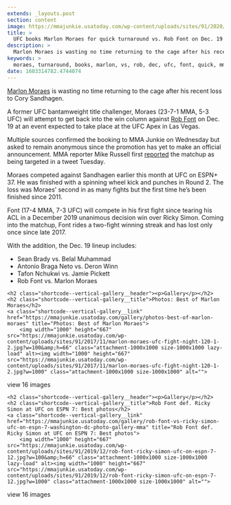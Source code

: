 ```yaml
--- 
extends: _layouts.post 
section: content 
image: https://mmajunkie.usatoday.com/wp-content/uploads/sites/91/2020/10/Marlon-Moraes-Rob-Font.jpeg?w=1024&h=576&crop=1 
title: > 
  UFC books Marlon Moraes for quick turnaround vs. Rob Font on Dec. 19 
description: > 
  Marlon Moraes is wasting no time returning to the cage after his recent loss to Cory Sandhagen.A former UFC bantamweight title challenger, Moraes (23-7-1 MMA, 5-3 UFC) will attempt to get back into the win column against Rob Font on Dec. 19 at an event expected to take place at the UFC Apex in Las Vegas.Font (17-4 MMA, 7-3 UFC) will compete in his first fight since tearing his ACL in a December 2019 unanimous decision win over Ricky Simon.Coming into the matchup, Font rides a two-fight winning streak and has lost only once since late 2017.With the addition, the Dec. 19 lineup includes:Sean Brady vs. Belal MuhammadAntonio Braga Neto vs. Deron WinnTafon Nchukwi vs. Jamie PickettRob Font vs. Marlon MoraesGallery Photos: Best of Marlon Moraes view 16 images 
keywords: > 
  moraes, turnaround, books, marlon, vs, rob, dec, ufc, font, quick, mma, loss, finished, win, matchup 
date: 1603314782.4744074 
--- 
```

<div><p><a href="https://mmajunkie.usatoday.com/tag/marlon-moraes">Marlon Moraes</a> is wasting no time returning to the cage after his recent loss to Cory Sandhagen.</p>
<p>A former UFC bantamweight title challenger, Moraes (23-7-1 MMA, 5-3 UFC) will attempt to get back into the win column against <a href="https://mmajunkie.usatoday.com/tag/rob-font">Rob Font</a> on Dec. 19 at an event expected to take place at the UFC Apex in Las Vegas.</p>
<p>Multiple sources confirmed the booking to MMA Junkie on Wednesday but asked to remain anonymous since the promotion has yet to make an official announcement. MMA reporter Mike Russell first <a href="https://twitter.com/MIKERUSSELLMMA/status/1318624655826178048?s=20" target="_blank" rel="noopener noreferrer">reported</a> the matchup as being targeted in a tweet Tuesday.</p>
 
<p>Moraes competed against Sandhagen earlier this month at UFC on ESPN+ 37. He was finished with a spinning wheel kick and punches in Round 2. The loss was Moraes&#8217; second in as many fights but the first time he&#8217;s been finished since 2011.</p>
<p>Font (17-4 MMA, 7-3 UFC) will compete in his first fight since tearing his ACL in a December 2019 unanimous decision win over Ricky Simon. Coming into the matchup, Font rides a two-fight winning streak and has lost only once since late 2017.</p>
<p>With the addition, the Dec. 19 lineup includes:</p>
<ul>
<li>Sean Brady vs. Belal Muhammad</li>
<li>Antonio Braga Neto vs. Deron Winn</li>
<li>Tafon Nchukwi vs. Jamie Pickett</li>
<li>Rob Font vs. Marlon Moraes</li>
</ul>

	<h2 class="shortcode--vertical-gallery__header"><p>Gallery</p></h2>
	<h2 class="shortcode--vertical-gallery__title">Photos: Best of Marlon Moraes</h2>
	<a class="shortcode--vertical-gallery__link" href="https://mmajunkie.usatoday.com/gallery/photos-best-of-marlon-moraes" title="Photos: Best of Marlon Moraes">
		<img width="1000" height="667" src="https://mmajunkie.usatoday.com/wp-content/uploads/sites/91/2017/11/marlon-moraes-ufc-fight-night-120-1-2.jpg?w=100&amp;h=66" class="attachment-1000x1000 size-1000x1000 lazy-load" alt><img width="1000" height="667" src="https://mmajunkie.usatoday.com/wp-content/uploads/sites/91/2017/11/marlon-moraes-ufc-fight-night-120-1-2.jpg?w=1000" class="attachment-1000x1000 size-1000x1000" alt="">			
<p class="vertical-gallery__overlay vertical-gallery__overlay_">
	<p class="vertical-gallery__overlay_icon"></p>
	view 16 images</p>
		</a>



	<h2 class="shortcode--vertical-gallery__header"><p>Gallery</p></h2>
	<h2 class="shortcode--vertical-gallery__title">Rob Font def. Ricky Simon at UFC on ESPN 7: Best photos</h2>
	<a class="shortcode--vertical-gallery__link" href="https://mmajunkie.usatoday.com/gallery/rob-font-vs-ricky-simon-ufc-on-espn-7-washington-dc-photo-gallery-mma" title="Rob Font def. Ricky Simon at UFC on ESPN 7: Best photos">
		<img width="1000" height="667" src="https://mmajunkie.usatoday.com/wp-content/uploads/sites/91/2019/12/rob-font-ricky-simon-ufc-on-espn-7-12.jpg?w=100&amp;h=66" class="attachment-1000x1000 size-1000x1000 lazy-load" alt><img width="1000" height="667" src="https://mmajunkie.usatoday.com/wp-content/uploads/sites/91/2019/12/rob-font-ricky-simon-ufc-on-espn-7-12.jpg?w=1000" class="attachment-1000x1000 size-1000x1000" alt="">			
<p class="vertical-gallery__overlay vertical-gallery__overlay_">
	<p class="vertical-gallery__overlay_icon"></p>
	view 16 images</p>
		</a>


</div>